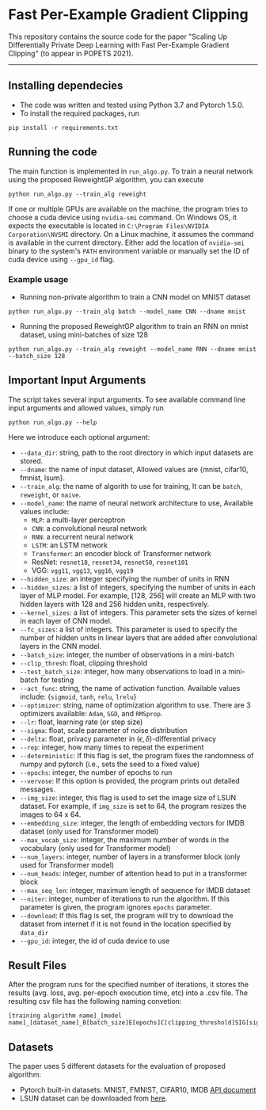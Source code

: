 # Fast Per-Example Gradient Clipping
This repository contains the source code for the paper "Scaling Up Differentially Private Deep Learning with Fast Per-Example Gradient Clipping" (to appear in POPETS 2021).

----------------------------------------------------------

## Installing dependecies
- The code was written and tested using Python 3.7 and Pytorch 1.5.0.
- To install the required packages, run 
```shell
pip install -r requirements.txt
```

## Running the code
The main function is implemented in `run_algo.py`. To train a neural network using the proposed ReweightGP algorithm, you can execute
```shell
python run_algo.py --train_alg reweight
```
If one or multiple GPUs are available on the machine, the program tries to choose a cuda device using `nvidia-smi` command. On Windows OS, it expects the executable is located in `C:\Program Files\NVIDIA Corporation\NVSMI` directory. On a Linux machine, it assumes the command is available in the current directory. Either add the location of `nvidia-smi` binary to the system's `PATH` environment variable or manually set the ID of cuda device using `--gpu_id` flag.

### Example usage
- Running non-private algorithm to train a CNN model on MNIST dataset
```shell
python run_algo.py --train_alg batch --model_name CNN --dname mnist
```
- Running the proposed ReweightGP algorithm to train an RNN on mnist dataset, using mini-batches of size 128
```shell
python run_algo.py --train_alg reweight --model_name RNN --dname mnist --batch_size 128
```

## Important Input Arguments
The script takes several input arguments. To see available command line input arguments and allowed values, simply run 
```shell
python run_algo.py --help
```
Here we introduce each optional argument:
- `--data_dir`: string, path to the root directory in which input datasets are stored.
- `--dname`: the name of input dataset, Allowed values are {mnist, cifar10, fmnist, lsum}.
- `--train_alg`: the name of algorith to use for training, It can be `batch`, `reweight`, or `naive`.
- `--model_name`: the name of neural network architecture to use, Available values include:
  - `MLP`: a multi-layer perceptron
  - `CNN`: a convolutional neural network
  - `RNN`: a recurrent neural network
  - `LSTM`: an LSTM network
  - `Transformer`: an encoder block of Transformer network
  - ResNet: `resnet18`, `resnet34`, `resnet50`, `resnet101`
  - VGG: `vgg11`, `vgg13`, `vgg16`, `vgg19`
- `--hidden_size`: an integer specifying the number of units in RNN
- `--hidden_sizes`: a list of integers, specifying the number of units in each layer of MLP model. For example, [128, 256] will create an MLP with two hidden layers with 128 and 256 hidden units, respectively.
- `--kernel_sizes`: a list of integers. This parameter sets the sizes of kernel in each layer of CNN model.
- `--fc_sizes`: a list of integers. This parameter is used to specify the number of hidden units in linear layers that are added after convolutional layers in the CNN model.
- `--batch_size`: integer, the number of observations in a mini-batch
- `--clip_thresh`: float, clipping threshold
- `--test_batch_size`: integer, how many observations to load in a mini-batch for testing
- `--act_func`: string, the name of activation function. Available values include: {`sigmoid`, `tanh`, `relu`, `lrelu`}
- `--optimizer`: string, name of optimization algorithm to use. There are 3 optimizers available: `Adam`, `SGD`, and `RMSprop`.
- `--lr`: float, learning rate (or step size)
- `--sigma`: float, scale parameter of noise distribution
- `--delta`: float, privacy parameter in $(\epsilon, \delta)$-differential privacy
- `--rep`: integer, how many times to repeat the experiment
- `--deterministic`: If this flag is set, the program fixes the randomness of numpy and pytorch (i.e., sets the seed to a fixed value)
- `--epochs`: integer, the number of epochs to run
- `--vervose`: If this option is provided, the program prints out detailed messages.
- `--img_size`: integer, this flag is used to set the image size of LSUN dataset. For example, if `img_size` is set to 64, the program resizes the images to 64 x 64.
- `--embedding_size`: integer, the length of embedding vectors for IMDB dataset (only used for Transformer model)
- `--max_vocab_size`: integer, the maximum number of words in the vocabulary (only used for Transformer model)
- `--num_layers`: integer, number of layers in a transformer block (only used for Transformer model)
- `--num_heads`: integer, number of attention head to put in a transformer block
- `--max_seq_len`: integer, maximum length of sequence for IMDB dataset
- `--niter`: integer, number of iterations to run the algorithm. If this parameter is given, the program ignores `epochs` parameter.
- `--download`: If this flag is set, the program will try to download the dataset from internet if it is not found in the location specified by `data_dir`
- `--gpu_id`: integer, the id of cuda device to use

## Result Files
After the program runs for the specified number of iterations, it stores the results (avg. loss, avg. per-epoch execution time, etc) into a .csv file. The resulting csv file has the following naming convetion:
```shell
[training algorithm name]_[model name]_[dataset_name]_B[batch_size]E[epochs]C[clipping_threshold]SIG[sigma].csv
```

## Datasets
The paper uses 5 different datasets for the evaluation of proposed algorithm: 
- Pytorch built-in datasets: MNIST, FMNIST, CIFAR10, IMDB [API document](https://pytorch.org/docs/stable/torchvision/datasets.html)
- LSUN dataset can be downloaded from [here](https://www.yf.io/p/lsun).

